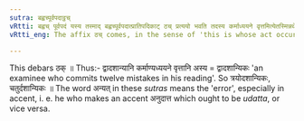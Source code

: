 ```yaml
---
sutra: बह्वच्पूर्वपदाट्ठच्
vRtti: बह्वच् पूर्वपदं यस्य तस्माद् बह्वच्पूर्वपदात्प्रातिपदिकाट् ठच् प्रत्ययो भवति तदस्य कर्माध्ययने वृत्तमित्येतस्मिन्नर्थे । ठकोपवादः ॥
vRtti_eng: The affix ठच् comes, in the sense of 'this is whose act occurring in study', after a compound having a polysyllabic word as a prior member.

---
```

This debars ठक् ॥ Thus:- द्वादशान्यानि कर्माण्यध्ययने वृत्तानि अस्य = द्वादशान्यिकः 'an examinee who commits twelve mistakes in his reading'. So त्रयोदशान्यिकः, चतुर्दशान्यिकः ॥ The word अन्यत् in these _sutras_ means the 'error', especially in accent, i. e. he who makes an accent अनुदात्त which ought to be _udatta_, or vice versa.